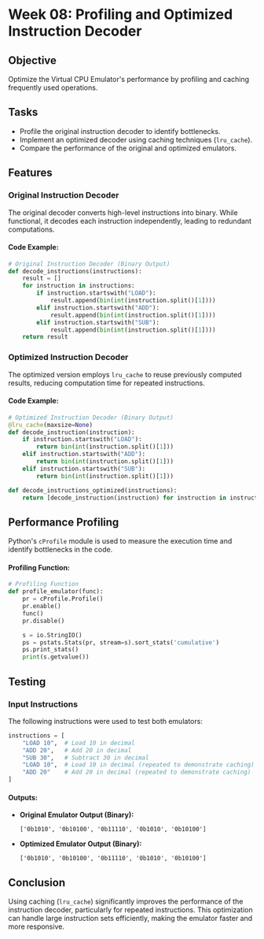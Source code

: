 # Week 08: Profiling and Optimized Instruction Decoder

## Objective
Optimize the Virtual CPU Emulator's performance by profiling and caching frequently used operations.

## Tasks
- Profile the original instruction decoder to identify bottlenecks.
- Implement an optimized decoder using caching techniques (`lru_cache`).
- Compare the performance of the original and optimized emulators.

## Features

### Original Instruction Decoder
The original decoder converts high-level instructions into binary. While functional, it decodes each instruction independently, leading to redundant computations.

#### Code Example:
```python
# Original Instruction Decoder (Binary Output)
def decode_instructions(instructions):
    result = []
    for instruction in instructions:
        if instruction.startswith("LOAD"):
            result.append(bin(int(instruction.split()[1])))
        elif instruction.startswith("ADD"):
            result.append(bin(int(instruction.split()[1])))
        elif instruction.startswith("SUB"):
            result.append(bin(int(instruction.split()[1])))
    return result
```

### Optimized Instruction Decoder
The optimized version employs `lru_cache` to reuse previously computed results, reducing computation time for repeated instructions.

#### Code Example:
```python
# Optimized Instruction Decoder (Binary Output)
@lru_cache(maxsize=None)
def decode_instruction(instruction):
    if instruction.startswith("LOAD"):
        return bin(int(instruction.split()[1]))
    elif instruction.startswith("ADD"):
        return bin(int(instruction.split()[1]))
    elif instruction.startswith("SUB"):
        return bin(int(instruction.split()[1]))

def decode_instructions_optimized(instructions):
    return [decode_instruction(instruction) for instruction in instructions]
```

## Performance Profiling
Python's `cProfile` module is used to measure the execution time and identify bottlenecks in the code.

#### Profiling Function:
```python
# Profiling Function
def profile_emulator(func):
    pr = cProfile.Profile()
    pr.enable()
    func()
    pr.disable()

    s = io.StringIO()
    ps = pstats.Stats(pr, stream=s).sort_stats('cumulative')
    ps.print_stats()
    print(s.getvalue())
```

## Testing

### Input Instructions
The following instructions were used to test both emulators:
```python
instructions = [
    "LOAD 10",  # Load 10 in decimal
    "ADD 20",   # Add 20 in decimal
    "SUB 30",   # Subtract 30 in decimal
    "LOAD 10",  # Load 10 in decimal (repeated to demonstrate caching)
    "ADD 20"    # Add 20 in decimal (repeated to demonstrate caching)
]
```

#### Outputs:
- **Original Emulator Output (Binary):**
  ```
  ['0b1010', '0b10100', '0b11110', '0b1010', '0b10100']
  ```

- **Optimized Emulator Output (Binary):**
  ```
  ['0b1010', '0b10100', '0b11110', '0b1010', '0b10100']
  ```

## Conclusion
Using caching (`lru_cache`) significantly improves the performance of the instruction decoder, particularly for repeated instructions. This optimization can handle large instruction sets efficiently, making the emulator faster and more responsive.
